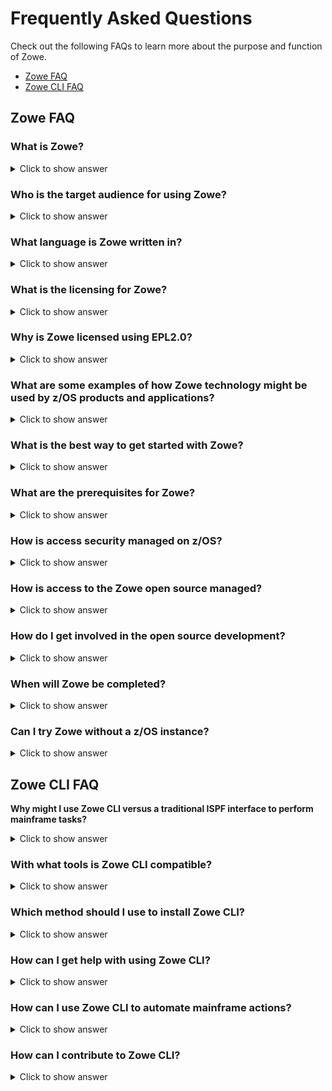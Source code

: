# Frequently Asked Questions

Check out the following FAQs to learn more about the purpose and function of Zowe. 

- [Zowe FAQ](#zowe-faq)
- [Zowe CLI FAQ](#zowe-cli-faq)

## Zowe FAQ

### What is Zowe?

<details>

<summary> Click to show answer </summary>

Zowe is an open source project within the [Open Mainframe Project](https://www.openmainframeproject.org/) that is part of [The Linux Foundation](https://www.linuxfoundation.org). The Zowe project provides modern software interfaces on IBM z/OS to address the needs of a variety of modern users. These interfaces include a new web graphical user interface, a script-able command-line interface, extensions to existing REST APIs, and new REST APIs on z/OS.

</details>

### Who is the target audience for using Zowe?

<details>

<summary> Click to show answer </summary>

Zowe technology can be used by a variety of mainframe IT and non-IT professionals. The target audience is primarily application developers and system programmers, but the Zowe Application Framework is the basis for developing web browser interactions with z/OS that can be used by anyone. 

</details>

### What language is Zowe written in?

<details>

<summary> Click to show answer </summary>

Zowe consists of several components. The primary languages are Java and JavaScript. Zowe CLI is written in TypeScript.

</details>

### What is the licensing for Zowe?

<details>

<summary> Click to show answer </summary>

Zowe source code is licensed under EPL2.0. For license text click [here](https://www.eclipse.org/org/documents/epl-2.0/EPL-2.0.txt) and for additional information click [here](https://www.eclipse.org/legal/epl-2.0/faq.php). 

In the simplest terms (taken from the FAQs above) - "...if you have modified EPL-2.0 licensed source code and you distribute that code or binaries built from that code outside your company, you must make the source code available under the EPL-2.0."

</details>

### Why is Zowe licensed using EPL2.0?

<details>

<summary> Click to show answer </summary>

The Open Mainframe Project wants to encourage adoption and innovation, and also let the community share new source code across the Zowe ecosystem. The open source code can be used by anyone, provided that they adhere to the licensing terms.

</details>


### What are some examples of how Zowe technology might be used by z/OS products and applications?

<details>

<summary> Click to show answer </summary>

The Zowe Desktop (web user interface) can be used in many ways, such as to provide custom graphical dashboards that monitor data for z/OS products and applications.

Zowe CLI can also be used in many ways, such as for simple job submission, data set manipulation, or for writing complex scripts for use in mainframe-based DevOps pipelines. 

The increased capabilities of RESTful APIs on z/OS allows APIs to be used in programmable ways to interact with z/OS services. 

</details>


### What is the best way to get started with Zowe?

<details>

<summary> Click to show answer </summary>

Zowe provides a convenience build that includes the components released-to-date, as well as IP being considered for contribution, in an easy to install package on [Zowe.org](https://zowe.org/home/). The convenience build can be easily installed and the Zowe capabilities seen in action. 

To install the complete Zowe solution, see [Installing Zowe](../user-guide/installandconfig.md).

To get up and running with the Zowe CLI component quickly, see [Zowe CLI quick start](cli-getting-started.md).

</details>


### What are the prerequisites for Zowe?

<details>

<summary> Click to show answer </summary>

The primary prerequisites is Java on z/OS and the z/OS Management Facility enabled and configured. For a complete list of software requirements listed by component, see [System requirements](../user-guide/systemrequirements.html).

</details>

### How is access security managed on z/OS?

<details>

<summary> Click to show answer </summary>

Zowe components use typical z/OS System authorization facility (SAF) calls for security.

</details>


### How is access to the Zowe open source managed?

<details>

<summary> Click to show answer </summary>

The source code for Zowe is maintained on an Open Mainframe Project GitHub server. Everyone has read access. "Committers" on the project have authority to alter the source code to make fixes or enhancements. A list of Committers is documented in the [Zowe Charter](https://zowe.org/Zowe-Charter.pdf).

</details>


### How do I get involved in the open source development?

<details>

<summary> Click to show answer </summary>

The best way to get started is to join a [Zowe Slack channel](https://slack.openmainframeproject.org/) and/or email distribution list and begin learning about the current capabilities, then contribute to future development. 

For more information about emailing lists, community calendar, meeting minutes, and more, see [Contribute](https://zowe.org/contribute/) on Zowe.org.  

For information and tutorials about extending Zowe with a new plug-in or application, see [Extending](../extend/extend-apiml/api-mediation-onboard-overview.html) on Zowe Docs.

</details>


### When will Zowe be completed?

<details>

<summary> Click to show answer </summary>

Zowe will continue to evolve in the coming years based on new ideas and new contributions from a growing community.

</details>


### Can I try Zowe without a z/OS instance?

<details>

<summary> Click to show answer </summary>

IBM has contributed a free hands-on tutorial for Zowe. Visit the [Zowe Tutorial page](https://developer.ibm.com/tutorials/zowe-step-by-step-tutorial/) to learn about adding new applications to the Zowe Desktop and and how to enable communication with other Zowe components.

The Zowe community is also currently working to provide a vendor-neutral site for an open z/OS build and sandbox environment.

Zowe is also compatible with IBM z/OSMF Lite for non-production use. For more information, see [Configuring z/OSMF Lite (../user-guide/systemrequirements-zosmf-lite.html) on Zowe Docs.

</details>


## Zowe CLI FAQ

**Why might I use Zowe CLI versus a traditional ISPF interface to perform mainframe tasks?**

<details>

<summary> Click to show answer  </summary>

For developers new to the mainframe, command-line interfaces might be more familiar than an ISPF interface. Zowe CLI lets developers be productive from day-one by using familiar tools. Zowe CLI also lets developers write scripts that automate a sequence of mainframe actions. The scripts can then be executed from off-platform automation tools such as Jenkins automation server, or manually during development.

</details>


### With what tools is Zowe CLI compatible?

<details>

<summary> Click to show answer </summary>

Zowe CLI is very flexible; developers can integrate with modern tools that work best for them. It can work in conjunction with popular build and testing tools such as Gulp, Gradle, Mocha, and Junit. Zowe CLI runs on a variety of operating systems, including Windows, macOS, and Linux. Zowe CLI scripts can be abstracted into automation tools such as Jenkins and TravisCI. 

</details>


### Which method should I use to install Zowe CLI?

<details>

<summary> Click to show answer  </summary>

You can install Zowe CLI using the following methods:

- **Local package installation:** The local package method lets you install Zowe CLI from a zipped file that contains the core application and all plug-ins. When you use the local package method, you can install Zowe CLI in an offline environment. We recommend that you download the package and distribute it internally if your site does not have internet access.

- **Online NPM registry:** The online NPM (Node Package Manager) registry method unpacks all of the files that are necessary to install Zowe CLI using the command line. When you use the online registry method, you need an internet connection to install Zowe CLI

</details>


### How can I get help with using Zowe CLI?

<details>

<summary> Click to show answer  </summary>

- You can get help for any command, action, or option in Zowe CLI by issuing the command 'zowe --help'.
- For information about the available commands in Zowe CLI, see [Command Groups](../user-guide/cli-usingcli.md#zowe-cli-command-groups).
- If you have questions, the [Zowe Slack space](https://openmainframeproject.slack.com/) is the place to ask our community!

</details>

### How can I use Zowe CLI to automate mainframe actions?

<details>

<summary> Click to show answer  </summary>

- You can automate a sequence of Zowe CLI commands by writing bash scripts. You can then run your scripts in an automation server such as Jenkins. For example, you might write a script that moves your Cobol code to a mainframe test system before another script runs the automated tests.
- Zowe CLI lets you manipulate data sets, submit jobs, provision test environments, and interact with mainframe systems and source control management, all of which can help you develop robust continuous integration/delivery.

</details>


### How can I contribute to Zowe CLI?

<details>

<summary> Click to show answer  </summary>

As a developer, you can extend Zowe CLI in the following ways:

- Build a plug-in for Zowe CLI

- Contribute code to the core Zowe CLI

- Fix bugs in Zowe CLI or plug-in code, submit enhancement requests via GitHub issues, and raise your ideas with the community in Slack.

    **Note:** For more information, see [Developing for Zowe CLI](../extend/extend-cli/cli-devTutorials.md#how-can-i-contribute).

</details>